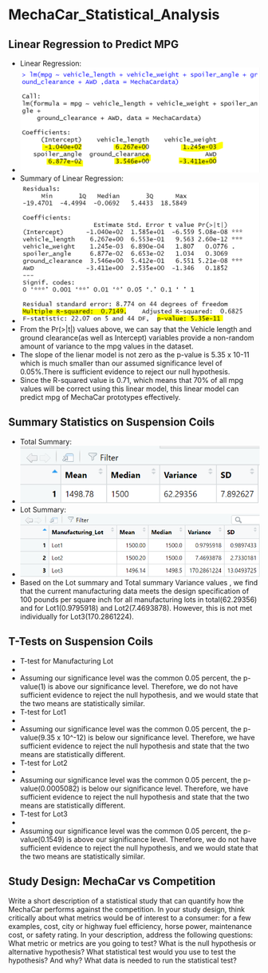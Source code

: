 # MechaCar_Statistical_Analysis
## Linear Regression to Predict MPG
- Linear Regression:
- ![](https://github.com/ketpradh/MechaCar_Statistical_Analysis/blob/main/Resources/Linear%20Regression%20to%20Predict%20MPG%20Fig%201.PNG) 
- Summary of Linear Regression:
- ![](https://github.com/ketpradh/MechaCar_Statistical_Analysis/blob/main/Resources/Linear%20Regression%20to%20Predict%20MPG%20Fig%202.PNG)
- From the Pr(>|t|) values above, we can say that the Vehicle length and ground clearance(as well as Intercept) variables provide a non-random amount of variance to the mpg values in the dataset.
- The slope of the lienar model is not zero as the p-value is 5.35 x 10-11 which is much smaller than our assumed significance level of 0.05%.There is sufficient evidence to reject our null hypothesis.
- Since the R-squared value is 0.71, which means that 70% of all mpg values will be correct using this linear model, this linear model can predict mpg of MechaCar prototypes effectively.
## Summary Statistics on Suspension Coils
- Total Summary:
- ![](https://github.com/ketpradh/MechaCar_Statistical_Analysis/blob/main/Resources/Summary%20Statistics%20on%20Suspension%20Coils%20Fig.1.PNG)
- Lot Summary:
- ![](https://github.com/ketpradh/MechaCar_Statistical_Analysis/blob/main/Resources/Summary%20Statistics%20on%20Suspension%20Coils%20Fig.2.PNG)
- Based on the Lot summary and Total summary Variance values , we find that the current manufacturing data meets the design specification of 100 pounds per square inch for all manufacturing lots in total(62.29356) and for Lot1(0.9795918) and Lot2(7.4693878). However, this is not met individually for Lot3(170.2861224).
## T-Tests on Suspension Coils
- T-test for Manufacturing Lot
- ![]()
- Assuming our significance level was the common 0.05 percent, the p-value(1) is above our significance level. Therefore, we do not have sufficient evidence to reject the null hypothesis, and we would state that the two means are statistically similar.
- T-test for Lot1
- ![]()
- Assuming our significance level was the common 0.05 percent, the p-value(9.35 x 10^-12) is below our significance level. Therefore, we have sufficient evidence to reject the null hypothesis and state that the two means are statistically different.
- T-test for Lot2
- ![]()
- Assuming our significance level was the common 0.05 percent, the p-value(0.0005082) is below our significance level. Therefore, we have sufficient evidence to reject the null hypothesis and state that the two means are statistically different.
- T-test for Lot3
- ![]()
- Assuming our significance level was the common 0.05 percent, the p-value(0.1549) is above our significance level. Therefore, we do not have sufficient evidence to reject the null hypothesis, and we would state that the two means are statistically similar.
## Study Design: MechaCar vs Competition
Write a short description of a statistical study that can quantify how the MechaCar performs against the competition. In your study design, think critically about what metrics would be of interest to a consumer: for a few examples, cost, city or highway fuel efficiency, horse power, maintenance cost, or safety rating.
In your description, address the following questions:
What metric or metrics are you going to test?
What is the null hypothesis or alternative hypothesis?
What statistical test would you use to test the hypothesis? And why?
What data is needed to run the statistical test?
